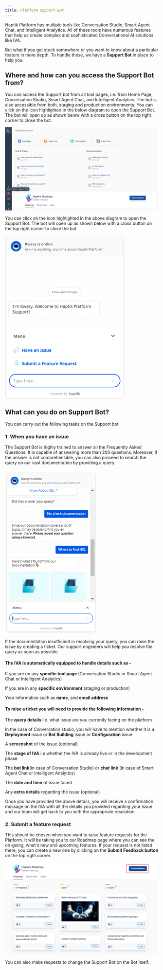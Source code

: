 ```yaml
---
title: Platform Support Bot
---
```


Haptik Platform has multiple tools like Conversation Studio, Smart Agent Chat, and Intelligent Analytics. All of these tools have numerous features that help us create complex and sophisticated Conversational AI solutions like IVA.

But what if you get stuck somewhere or you want to know about a particular feature in more depth. To handle these, we have a **Support Bot** in place to help you. 

## Where and how can you access the Support Bot from?

You can access the Support bot from all tool pages, i.e. from Home Page, Conversation Studio, Smart Agent Chat, and Intelligent Analytics. The bot is also accessible from both, staging and production environments.
You can click on the icon highlighted in the below diagram to open the Support Bot. The bot will open up as shown below with a cross button on the top right corner to close the bot.

![SupportBot1](assets/PS1.png)

You can click on the icon highlighted in the above diagram to open the Support Bot. The bot will open up as shown below with a cross button on the top right corner to close the bot.

![SupportBot2](assets/psb1.png)

## What can you do on Support Bot?

You can carry out the following tasks on the Support bot

### 1. When you have an issue

The Support Bot is highly trained to answer all the Frequently Asked Questions. It is capable of answering more than 200 questions. Moreover, if the answer is not comprehensible, you can also proceed to search the query on our vast documentation by providing a query.

![check_documentation](assets/psb2.png)

If the documentation insufficient in resolving your query, you can raise the issue by creating a ticket. Our support engineers will help you resolve the query as soon as possible. 

#### The IVA is automatically equipped to handle details such as - 

If you are on any **specific tool page** (Conversation Studio or Smart Agent Chat or Intelligent Analytics)

If you are in any **specific environment** (staging or production)

Your information such as **name**, and **email address**


#### To raise a ticket you will need to provide the following information - 

The **query details** i.e. what issue are you currently facing on the platform

In the case of Conversation studio, you will have to mention whether it is a **Deployment** issue or **Bot Building** issue or **Configuration** issue

A **screenshot** of the issue (optional)

The **stage of IVA** i.e whether the IVA is already live or in the development phase

The **bot link**(in case of Conversation Studio) or **chat link** (in case of Smart Agent Chat or Intelligent Analytics)

The **date and time** of issue faced

Any **extra details** regarding the issue (optional)

Once you have provided the above details, you will receive a confirmation message on the IVA with all the details you provided regarding your issue and our team will get back to you with the appropriate resolution.

### 2. Submit a feature request
This should be chosen when you want to raise feature requests for the Platform. It will be taking you to our Roadmap page where you can see the on-going, what's new and upcoming features. If your request is not listed there, you can create a new one by clicking on the **Submit Feedback button** on the top right corner.

![SupportBot4](assets/PS4.png)

You can also make requests to change the Support Bot on the Bot itself.


